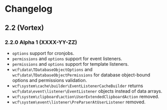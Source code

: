 # Changelog

## 2.2 (Vortex)

### 2.2.0 Alpha 1 (XXXX-YY-ZZ)

* `options` support for cronjobs.
* `permissions` and `options` support for event listeners.
* `permissions` and `options` support for template listeners.
* `wcf\data\TDatabaseObjectOptions` and `wcf\data\TDatabaseObjectPermissions` for database object-bound options and permissions validation.
* `wcf\system\cache\builder\EventListenerCacheBuilder` returns `wcf\data\event\listener\EventListener` objects instead of data arrays.
* `wcf\system\clipboard\action\UserExtendedClipboardAction` removed.
* `wcf\system\event\listener\PreParserAtUserListener` removed.

